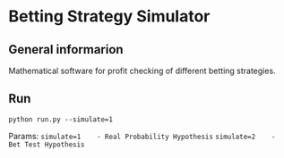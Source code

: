# Betting Strategy Simulator

## General informarion

Mathematical software for profit checking of different betting strategies.

## Run

```
python run.py --simulate=1
```

Params:
``simulate=1    - Real Probability Hypothesis``
``simulate=2    - Bet Test Hypothesis``
